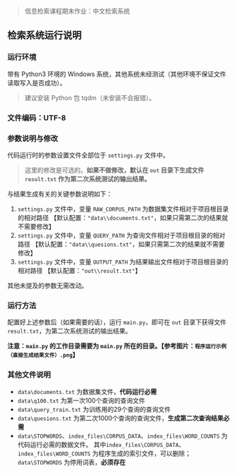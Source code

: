> 信息检索课程期末作业：中文检索系统

## 检索系统运行说明

### 运行环境

带有 Python3 环境的 Windows 系统，其他系统未经测试（其他环境不保证文件读取写入是否成功）。

> 建议安装 Python 包 tqdm（未安装不会报错）。

### 文件编码：UTF-8

### 参数说明与修改

代码运行时的参数设置文件全部位于 `settings.py` 文件中。

> 这里的修改是可选的。**如果不做修改，默认在 `out` 目录下生成文件 `result.txt` 作为第二次系统测试的输出结果。**

与结果生成有关的关键参数说明如下：

1. `settings.py` 文件中，变量 `RAW_CORPUS_PATH` 为数据集文件相对于项目根目录的相对路径
   【默认配置：`"data\\documents.txt"`，如果只需第二次的结果就不需要修改】
2. `settings.py` 文件中，变量 `QUERY_PATH` 为查询文件相对于项目根目录的相对路径
   【默认配置：`"data\\quesions.txt"`，如果只需第二次的结果就不需要修改】
3. `settings.py` 文件中，变量 `OUTPUT_PATH` 为结果输出文件相对于项目根目录的相对路径
   【默认配置：`"out\\result.txt"`】 

其他未提及的参数无需改动。

### 运行方法

配置好上述参数后（如果需要的话），运行 `main.py`，即可在 `out` 目录下获得文件 `result.txt`，为第二次系统测试的输出结果。

**注意：`main.py` 的工作目录需要为 `main.py` 所在的目录。【参考图片：`程序运行示例（直接生成结果文件）.png`】**

### 其他文件说明

+ `data\documents.txt` 为数据集文件，**代码运行必需**
+ `data\q100.txt` 为第一次100个查询的查询文件
+ `data\query_train.txt` 为训练用的29个查询的查询文件
+ `data\quesions.txt` 为第二次1000个查询的查询文件，**生成第二次查询结果必需**
+ `data\STOPWORDS`、`index_files\CORPUS_DATA`、`index_files\WORD_COUNTS` 为代码运行必需的数据文件。
  其中`index_files\CORPUS_DATA`、`index_files\WORD_COUNTS` 为程序生成的索引文件，可以删除；`data\STOPWORDS` 为停用词表，**必须存在**
